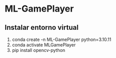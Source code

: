 # ML-GamePlayer
 
## Instalar entorno virtual

1. conda create -n ML-GamePlayer python=3.10.11
2. conda activate MLGamePlayer
3. pip install opencv-python
